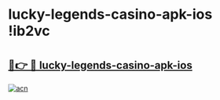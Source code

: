 # lucky-legends-casino-apk-ios !ib2vc

# <h2><a href="https://teog8z.esa.edu.pl?title=lucky-legends-casino-apk-ios&ref=ib2vc">🔗👉 🔴 lucky-legends-casino-apk-ios</a></h2>

[![acn](https://github.com/user-attachments/assets/0f9c940e-d8b0-45ae-aac7-cd30a18b3e1c)](https://teog8z.esa.edu.pl?title=lucky-legends-casino-apk-ios&ref=ib2vc)

